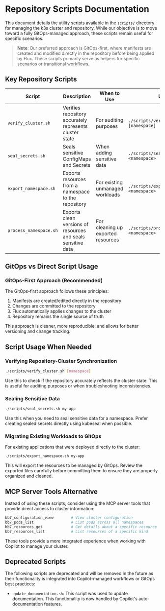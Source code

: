 # Repository Scripts Documentation

This document details the utility scripts available in the `scripts/` directory for managing the k3s cluster and repository. While our objective is to move toward a fully GitOps-managed approach, these scripts remain useful for specific scenarios.

> **Note**: Our preferred approach is GitOps-first, where manifests are created and modified directly in the repository before being applied by Flux. These scripts primarily serve as helpers for specific scenarios or transitional workflows.

## Key Repository Scripts

| Script | Description | When to Use | Usage |
|--------|-------------|-------------|-------|
| `verify_cluster.sh` | Verifies repository accurately represents cluster state | For auditing purposes | `./scripts/verify_cluster.sh [namespace]` |
| `seal_secrets.sh` | Seals sensitive ConfigMaps and Secrets | When adding sensitive data | `./scripts/seal_secrets.sh <namespace>` |
| `export_namespace.sh` | Exports resources from a namespace to the repository | For existing unmanaged workloads | `./scripts/export_namespace.sh <namespace>` |
| `process_namespace.sh` | Exports clean versions of resources and seals sensitive data | For cleaning up exported resources | `./scripts/process_namespace.sh <namespace>` |

## GitOps vs Direct Script Usage

### GitOps-First Approach (Recommended)

The GitOps-first approach follows these principles:

1. Manifests are created/edited directly in the repository
2. Changes are committed to the repository
3. Flux automatically applies changes to the cluster
4. Repository remains the single source of truth

This approach is cleaner, more reproducible, and allows for better versioning and change tracking.

## Script Usage When Needed

### Verifying Repository-Cluster Synchronization

```bash
./scripts/verify_cluster.sh [namespace]
```

Use this to check if the repository accurately reflects the cluster state. This is useful for auditing purposes or when troubleshooting inconsistencies.

### Sealing Sensitive Data

```bash
./scripts/seal_secrets.sh my-app
```

Use this when you need to seal sensitive data for a namespace. Prefer creating sealed secrets directly using kubeseal when possible.

### Migrating Existing Workloads to GitOps

For existing applications that were deployed directly to the cluster:

```bash
./scripts/export_namespace.sh my-app
```

This will export the resources to be managed by GitOps. Review the exported files carefully before committing them to ensure they are properly organized and cleaned.

## MCP Server Tools Alternative

Instead of using these scripts, consider using the MCP server tools that provide direct access to cluster information:

```bash
bb7_configuration_view        # View cluster configuration
bb7_pods_list                 # List pods across all namespaces
bb7_resources_get             # Get details about a specific resource
bb7_resources_list            # List resources of a specific kind
```

These tools provide a more integrated experience when working with Copilot to manage your cluster.

## Deprecated Scripts

The following scripts are deprecated and will be removed in the future as their functionality is integrated into Copilot-managed workflows or GitOps best practices:

- `update_documentation.sh`: This script was used to update documentation. This functionality is now handled by Copilot's auto-documentation features.
